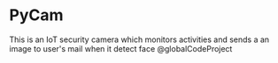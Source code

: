 # PyCam
This is an IoT security camera which monitors activities and sends a an image to user's mail when it detect face
@globalCodeProject
